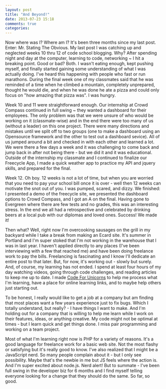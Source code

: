 ```yaml
---
layout: post
title: "And Beyond!"
date: 2013-07-23 15:18
comments: true
categories:
---
```

Now where was I? Where am I? It's been three months since my last post. Enter: Mr. Stating The Obvious. My last post I was catching up and neglected weeks 10 thru 12 of code school blogging. Why? After spending night and day at the computer, learning to code, networking ~ I hit a breaking point. Good or bad? Both. I wasn't eating enough, kept pushing myself, and finally started gaining some understanding of what I was actually doing. I've heard this happening with people who fast or run marathons. During the final week one of my classmates said that he was reminded of a time when he climbed a mountain, completely unprepared, thought he would die, and when he was done he ate a pizza and could only focus on "how amazing that pizza was". I was hungry.

Week 10 and 11 were straightforward enough. Our internship at Crowd Compass continued in full swing ~ they wanted a dashboard for their employees. The only problem was that we were unsure of who would be working on it (classmate-wise) and in the end there were too many of us (without a leader) on this one project. There were many directions and mistakes until we split off to two groups (one to make a dashboard using an Opensource framework and the other to test out a dashboard sevice). All of us jumped around a bit and checked in with each other and learned a lot. We were there a few days a week and it was challenging to come back and jump back in after not being there - but we did it and it was educational. Outside of the internship my classmate and I continued to finalize our Freecycle App, I made a quick weather app to practice my API and jquery skills, and prepared for the final.

Week 12. Oh boy. 12 weeks is not a lot of time, but when you are worried that you need to pay your school bill once it is over - well then 12 weeks can motivate the snot out of you. I was pumped, scared, and dizzy. We finished: I presented a demo of the freecycle site, we presented the dashboard options to Crowd Compass, and I got an A on the final. Having gone to Evergreen where there are few tests and no grades, this was an interesting stress. In the end we all had a retrospective and celebrated by drinking beers at a local pub with our diplomas and loved ones. Success! We made it!

Then what? Well, right now I'm overcooking sausages on the grill in my backyard while I take a break from making an Ecard site. It's summer in Portland and I'm super stoked that I'm not working in the warehouse that I was in last year. I haven't applied directly to any places (I've been interviewing with a few that reached me) and have been doing freelance work to pay the bills. Freelancing is fascinating and I know I'll dedicate an entire post to that later. But, for now, it's working out - slowly but surely. And, of course, my learning has not ended. I spend at least four hours of my day watching videos, going through code challenges, and reading articles to keep me up to date. I made <a href="http://codeforunicorns.com">Code For Unicorns</a> to help me process what I'm learning, have a place for online learning links, and to maybe help others just starting out.

To be honest, I really would like to get a job at a company but am finding that most places want a few years experience just to fix bugs. Which I totally understand, but really? - I have things I want to make. And I'm holding out for a company that is willing to help me learn while I work on their features, ideas, or anything creative. My code might not be optimal at times - but I learn quick and get things done. I miss pair programming and working on a team project.

Most of what I'm learning right now is PHP for a variety of reasons. It's a good language for freelance work for a basic web site. Not the most flashy or satisfying but it's really good to know. I've also realized that I might be a JavaScript nerd. So many people complain about it - but I only see possibility. Maybe that's the newbie in me but JS feels where the action is. And I'm super excited about node.js. Nerd alert! But to summate - I've been full swing in the developer biz for 6 months and I find myself telling everyone looking for a change that they should do the same. So far, so good.
